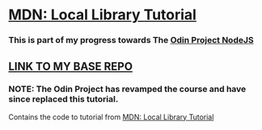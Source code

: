 # [MDN: Local Library Tutorial](https://developer.mozilla.org/en-US/docs/Learn/Server-side/Express_Nodejs/Tutorial_local_library_website)

### This is part of my progress towards The [Odin Project NodeJS](https://www.theodinproject.com/paths/full-stack-javascript/courses/nodejs) 
## [LINK TO MY BASE REPO](https://github.com/Its-Maniaco/The-Odin-Project-NodeJS)
### NOTE: The Odin Project has revamped the course and have since replaced this tutorial.

Contains the code to tutorial from [MDN: Local Library Tutorial](https://developer.mozilla.org/en-US/docs/Learn/Server-side/Express_Nodejs/Tutorial_local_library_website)
